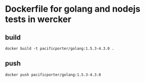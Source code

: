 # Dockerfile for golang and nodejs tests in wercker

## build

```
docker build -t pacificporter/golang:1.5.3-4.3.0 .
```

## push

```
docker push pacificporter/golang:1.5.3-4.3.0
```
